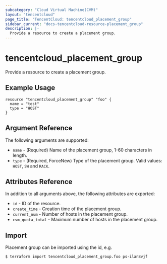```yaml
---
subcategory: "Cloud Virtual Machine(CVM)"
layout: "tencentcloud"
page_title: "TencentCloud: tencentcloud_placement_group"
sidebar_current: "docs-tencentcloud-resource-placement_group"
description: |-
  Provide a resource to create a placement group.
---
```


# tencentcloud_placement_group

Provide a resource to create a placement group.

## Example Usage

```hcl
resource "tencentcloud_placement_group" "foo" {
  name = "test"
  type = "HOST"
}
```

## Argument Reference

The following arguments are supported:

* `name` - (Required) Name of the placement group, 1-60 characters in length.
* `type` - (Required, ForceNew) Type of the placement group. Valid values: `HOST`, `SW` and `RACK`.

## Attributes Reference

In addition to all arguments above, the following attributes are exported:

* `id` - ID of the resource.
* `create_time` - Creation time of the placement group.
* `current_num` - Number of hosts in the placement group.
* `cvm_quota_total` - Maximum number of hosts in the placement group.


## Import

Placement group can be imported using the id, e.g.

```
$ terraform import tencentcloud_placement_group.foo ps-ilan8vjf
```

